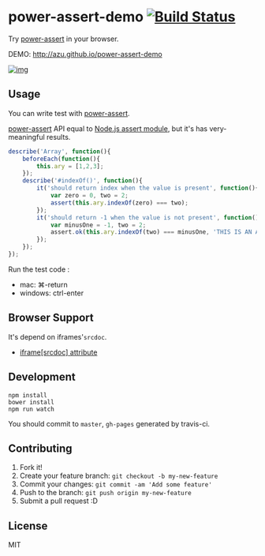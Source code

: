 # power-assert-demo [![Build Status](https://travis-ci.org/azu/power-assert-demo.svg?branch=master)](https://travis-ci.org/azu/power-assert-demo)

Try [power-assert](https://github.com/twada/power-assert "power-assert") in your browser.

DEMO: http://azu.github.io/power-assert-demo

[![img](http://monosnap.com/image/abZWIEqxlpWsWev1oPP03DxNvdsOId.png)](http://azu.github.io/power-assert-demo)

## Usage

You can write test with [power-assert](https://github.com/twada/power-assert "power-assert").

[power-assert](https://github.com/twada/power-assert "power-assert") API equal to [Node.js assert module](http://nodejs.org/api/assert.html "Assert Node.js Manual &amp; Documentation"),
but it's has very-meaningful results.

``` js
describe('Array', function(){
    beforeEach(function(){
        this.ary = [1,2,3];
    });
    describe('#indexOf()', function(){
        it('should return index when the value is present', function(){
            var zero = 0, two = 2;
            assert(this.ary.indexOf(zero) === two);
        });
        it('should return -1 when the value is not present', function(){
            var minusOne = -1, two = 2;
            assert.ok(this.ary.indexOf(two) === minusOne, 'THIS IS AN ASSERTION MESSAGE');
        });
    });
});
```

Run the test code :

- mac: ⌘-return
- windows: ctrl-enter

## Browser Support

It's depend on iframes'`srcdoc`.

- [iframe\[srcdoc\] attribute](http://www.chromestatus.com/features/5222955109842944 "Chromium Dashboard")

## Development

```
npm install
bower install
npm run watch
```

You should commit to `master`, `gh-pages` generated by travis-ci.

## Contributing

1. Fork it!
2. Create your feature branch: `git checkout -b my-new-feature`
3. Commit your changes: `git commit -am 'Add some feature'`
4. Push to the branch: `git push origin my-new-feature`
5. Submit a pull request :D

## License

MIT
